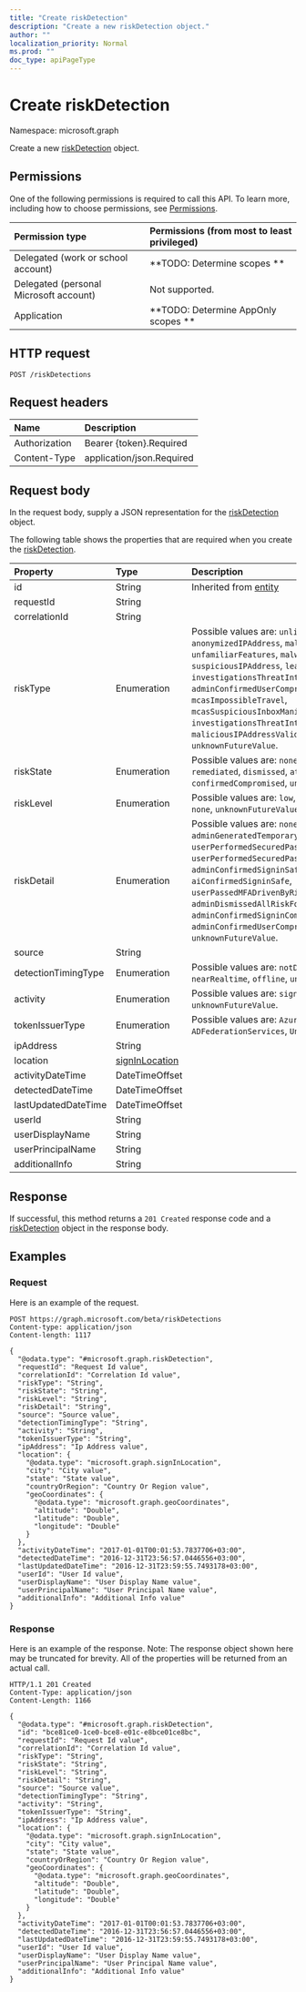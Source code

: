 ```yaml
---
title: "Create riskDetection"
description: "Create a new riskDetection object."
author: ""
localization_priority: Normal
ms.prod: ""
doc_type: apiPageType
---
```


# Create riskDetection

Namespace: microsoft.graph

Create a new [riskDetection](../resources/riskdetection.md) object.

## Permissions
One of the following permissions is required to call this API. To learn more, including how to choose permissions, see [Permissions](/concepts/permissions-reference.md).

|Permission type|Permissions (from most to least privileged)|
|:---|:---|
|Delegated (work or school account)|**TODO: Determine scopes **|
|Delegated (personal Microsoft account)|Not supported.|
|Application|**TODO: Determine AppOnly scopes **|

## HTTP request
<!-- {
  "blockType": "ignored"
}
-->
``` http
POST /riskDetections
```

## Request headers
|Name|Description|
|:---|:---|
|Authorization|Bearer {token}.Required|
|Content-Type|application/json.Required|

## Request body
In the request body, supply a JSON representation for the [riskDetection](../resources/riskdetection.md) object.

The following table shows the properties that are required when you create the [riskDetection](../resources/riskdetection.md).

|Property|Type|Description|
|:---|:---|:---|
|id|String| Inherited from [entity](../resources/entity.md)|
|requestId|String||
|correlationId|String||
|riskType|Enumeration| Possible values are: `unlikelyTravel`, `anonymizedIPAddress`, `maliciousIPAddress`, `unfamiliarFeatures`, `malwareInfectedIPAddress`, `suspiciousIPAddress`, `leakedCredentials`, `investigationsThreatIntelligence`, `generic`, `adminConfirmedUserCompromised`, `mcasImpossibleTravel`, `mcasSuspiciousInboxManipulationRules`, `investigationsThreatIntelligenceSigninLinked`, `maliciousIPAddressValidCredentialsBlockedIP`, `unknownFutureValue`.|
|riskState|Enumeration| Possible values are: `none`, `confirmedSafe`, `remediated`, `dismissed`, `atRisk`, `confirmedCompromised`, `unknownFutureValue`.|
|riskLevel|Enumeration| Possible values are: `low`, `medium`, `high`, `hidden`, `none`, `unknownFutureValue`.|
|riskDetail|Enumeration| Possible values are: `none`, `adminGeneratedTemporaryPassword`, `userPerformedSecuredPasswordChange`, `userPerformedSecuredPasswordReset`, `adminConfirmedSigninSafe`, `aiConfirmedSigninSafe`, `userPassedMFADrivenByRiskBasedPolicy`, `adminDismissedAllRiskForUser`, `adminConfirmedSigninCompromised`, `hidden`, `adminConfirmedUserCompromised`, `unknownFutureValue`.|
|source|String||
|detectionTimingType|Enumeration| Possible values are: `notDefined`, `realtime`, `nearRealtime`, `offline`, `unknownFutureValue`.|
|activity|Enumeration| Possible values are: `signin`, `user`, `unknownFutureValue`.|
|tokenIssuerType|Enumeration| Possible values are: `AzureAD`, `ADFederationServices`, `UnknownFutureValue`.|
|ipAddress|String||
|location|[signInLocation](../resources/signinlocation.md)||
|activityDateTime|DateTimeOffset||
|detectedDateTime|DateTimeOffset||
|lastUpdatedDateTime|DateTimeOffset||
|userId|String||
|userDisplayName|String||
|userPrincipalName|String||
|additionalInfo|String||



## Response
If successful, this method returns a `201 Created` response code and a [riskDetection](../resources/riskdetection.md) object in the response body.

## Examples

### Request
Here is an example of the request.
<!-- {
  "blockType": "request",
  "name": "create_riskdetection_from_riskdetections"
}
-->
``` http
POST https://graph.microsoft.com/beta/riskDetections
Content-type: application/json
Content-length: 1117

{
  "@odata.type": "#microsoft.graph.riskDetection",
  "requestId": "Request Id value",
  "correlationId": "Correlation Id value",
  "riskType": "String",
  "riskState": "String",
  "riskLevel": "String",
  "riskDetail": "String",
  "source": "Source value",
  "detectionTimingType": "String",
  "activity": "String",
  "tokenIssuerType": "String",
  "ipAddress": "Ip Address value",
  "location": {
    "@odata.type": "microsoft.graph.signInLocation",
    "city": "City value",
    "state": "State value",
    "countryOrRegion": "Country Or Region value",
    "geoCoordinates": {
      "@odata.type": "microsoft.graph.geoCoordinates",
      "altitude": "Double",
      "latitude": "Double",
      "longitude": "Double"
    }
  },
  "activityDateTime": "2017-01-01T00:01:53.7837706+03:00",
  "detectedDateTime": "2016-12-31T23:56:57.0446556+03:00",
  "lastUpdatedDateTime": "2016-12-31T23:59:55.7493178+03:00",
  "userId": "User Id value",
  "userDisplayName": "User Display Name value",
  "userPrincipalName": "User Principal Name value",
  "additionalInfo": "Additional Info value"
}
```

### Response
Here is an example of the response. Note: The response object shown here may be truncated for brevity. All of the properties will be returned from an actual call.
<!-- {
  "blockType": "response",
  "truncated": true,
  "@odata.type": "microsoft.graph.riskdetection"
}
-->
``` http
HTTP/1.1 201 Created
Content-Type: application/json
Content-Length: 1166

{
  "@odata.type": "#microsoft.graph.riskDetection",
  "id": "bce81ce0-1ce0-bce8-e01c-e8bce01ce8bc",
  "requestId": "Request Id value",
  "correlationId": "Correlation Id value",
  "riskType": "String",
  "riskState": "String",
  "riskLevel": "String",
  "riskDetail": "String",
  "source": "Source value",
  "detectionTimingType": "String",
  "activity": "String",
  "tokenIssuerType": "String",
  "ipAddress": "Ip Address value",
  "location": {
    "@odata.type": "microsoft.graph.signInLocation",
    "city": "City value",
    "state": "State value",
    "countryOrRegion": "Country Or Region value",
    "geoCoordinates": {
      "@odata.type": "microsoft.graph.geoCoordinates",
      "altitude": "Double",
      "latitude": "Double",
      "longitude": "Double"
    }
  },
  "activityDateTime": "2017-01-01T00:01:53.7837706+03:00",
  "detectedDateTime": "2016-12-31T23:56:57.0446556+03:00",
  "lastUpdatedDateTime": "2016-12-31T23:59:55.7493178+03:00",
  "userId": "User Id value",
  "userDisplayName": "User Display Name value",
  "userPrincipalName": "User Principal Name value",
  "additionalInfo": "Additional Info value"
}
```

